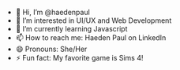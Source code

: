 - 👋 Hi, I’m @haedenpaul
- 👀 I’m interested in UI/UX and Web Development
- 🌱 I’m currently learning Javascript
- 📫 How to reach me: Haeden Paul on LinkedIn
- 😄 Pronouns: She/Her
- ⚡ Fun fact: My favorite game is Sims 4!

